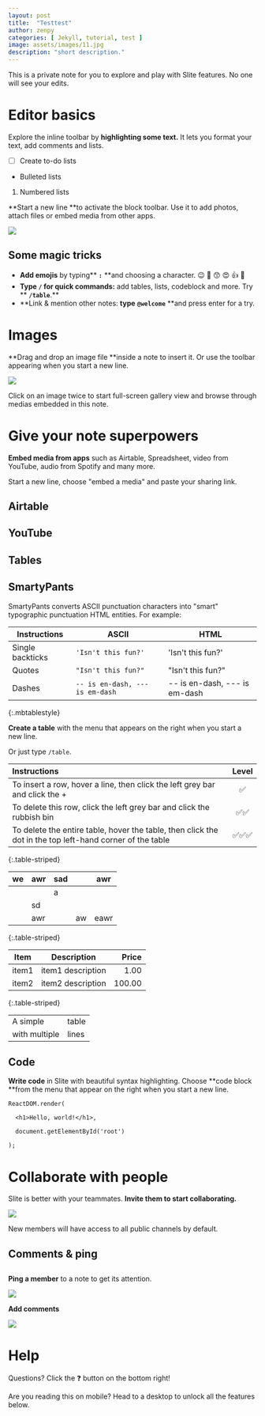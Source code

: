 ```yaml
---
layout: post
title:  "Testtest"
author: zenpy
categories: [ Jekyll, tutorial, test ]
image: assets/images/11.jpg
description: "short description."
---
```

This is a private note for you to explore and play with Slite features. No one will see your edits.

# Editor basics

Explore the inline toolbar by **highlighting some text.** It lets you format your text, add comments and lists.

-   [ ] Create to-do lists
-   Bulleted lists

1.  Numbered lists

**Start a new line **to activate the block toolbar. Use it to add photos, attach files or embed media from other apps.

![](https://storage.googleapis.com/slite-api-files-production/files/2c892a02-8936-4695-a8c3-529a4ecec737/basics_img.png)

## Some magic tricks

-   **Add emojis** by typing** **`:`** **and choosing a character.  😉 🐙 😙 😍 👍 🚀 
-   **Type  **`/`**  for quick commands:** add tables, lists, codeblock and more. Try ** **`/table`**.**
-   **Link & mention other notes: **type** **`@welcome`**  **and press enter for a try.

# Images

**Drag and drop an image file **inside a note to insert it. Or use the toolbar appearing when you start a new line.

![](https://storage.googleapis.com/slite-api-files-production/files/2ef7cbda-c2b6-4ff4-97aa-cc094b7e2fe4/cody-davis-253928-unsplash.jpg)

Click on an image twice to start full-screen gallery view and browse through medias embedded in this note.

# Give your note superpowers

**Embed media from apps** such as Airtable, Spreadsheet, video from YouTube, audio from Spotify and many more.

Start a new line, choose "embed a media" and paste your sharing link.

## Airtable



## YouTube



## Tables
## SmartyPants

SmartyPants converts ASCII punctuation characters into "smart" typographic punctuation HTML entities. For example:

|**Instructions**|ASCII                          |HTML                         |
|----------------|-------------------------------|-----------------------------|
|Single backticks|`'Isn't this fun?'`            |'Isn't this fun?'            |
|Quotes          |`"Isn't this fun?"`            |"Isn't this fun?"            |
|Dashes          |`-- is en-dash, --- is em-dash`|-- is en-dash, --- is em-dash|
{:.mbtablestyle}

**Create a table** with the menu that appears on the right when you start a new line.

Or just type `/table`.

| **Instructions**                                                                                         | **Level** |
| :------------------------------------------------------------------------------------------------------- | :-------: |
| To insert a row, hover a line, then click the left grey bar and click the +                              |     ✅     |
| To delete this row, click the left grey bar and click the rubbish bin                                    |    ✅✅     |
| To delete the entire table, hover the table, then click the dot in the top left-hand corner of the table |    ✅✅✅    |
{:.table-striped}


| we 	| awr 	| sad 	|    	| awr  	|
|----	|-----	|-----	|----	|------	|
|    	|     	| a   	|    	|      	|
|    	| sd  	|     	|    	|      	|
|    	| awr 	|     	| aw 	| eawr 	|
{:.table-striped}

| Item | Description | Price |
| --- | --- | ---: |
| item1 | item1 description | 1.00 |
| item2 | item2 description | 100.00 |
{:.table-striped}

<table class="my-class">
  <tbody>
    <tr>
      <td>A simple</td>
      <td>table</td>
    </tr>
    <tr>
      <td>with multiple</td>
      <td>lines</td>
    </tr>
  </tbody>
</table>

## Code

**Write code** in Slite with beautiful syntax highlighting. Choose **code block **from the menu that appear on the right when you start a new line.

    ReactDOM.render(

      <h1>Hello, world!</h1>,

      document.getElementById('root')

    );

# Collaborate with people

Slite is better with your teammates. **Invite them to start collaborating.**

![](https://storage.googleapis.com/slite-api-files-production/files/cdbf4f58-2a32-499e-8a38-2523e4fa23f2/invite-app.png)

New members will have access to all public channels by default.

## Comments & ping

## 

**Ping a member** to a note to get its attention. 

![](https://storage.googleapis.com/slite-api-files-production/files/79b8b4ec-f2a8-49b0-8b6d-ed382573ca3d/pingpreview.png)

**Add comments**

![](https://storage.googleapis.com/slite-api-files-production/files/8e119b85-98f4-4df4-885c-d2c5850f276a/comment.png)

# Help

Questions? Click the ❓ button on the bottom right!

Are you reading this on mobile? Head to a desktop to unlock all the features below.
